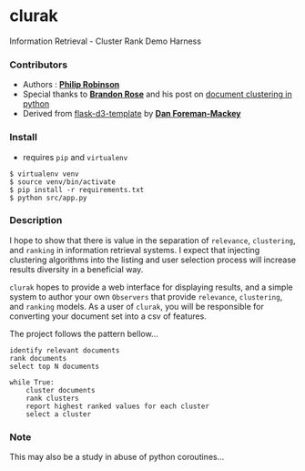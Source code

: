 # clurak

Information Retrieval - Cluster Rank Demo Harness

### Contributors

* Authors : __[Philip Robinson](http://github.com/probinso)__
* Special thanks to __[Brandon Rose](https://github.com/brandomr)__ and his post on [document clustering in python](http://brandonrose.org/clustering)
* Derived from [flask-d3-template](https://github.com/dfm/flask-d3-hello-world) by __[Dan Foreman-Mackey](http://danfm.ca/)__

### Install

* requires `pip` and `virtualenv`

```
$ virtualenv venv
$ source venv/bin/activate
$ pip install -r requirements.txt
$ python src/app.py
```

### Description

I hope to show that there is value in the separation of `relevance`, `clustering`, and `ranking` in information retrieval systems. I expect that injecting clustering algorithms into the listing and user selection process will increase results diversity in a beneficial way.

`clurak` hopes to provide a web interface for displaying results, and a simple system to author your own `Observers` that provide `relevance`, `clustering`, and `ranking` models. As a user of `clurak`, you will be responsible for converting your document set into a csv of features.

The project follows the pattern bellow...

```
identify relevant documents
rank documents
select top N documents

while True:
    cluster documents
    rank clusters
    report highest ranked values for each cluster
    select a cluster
```

### Note

This may also be a study in abuse of python coroutines...
